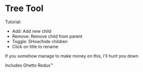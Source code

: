 # Tree Tool

Tutorial:

* Add: Add new child
* Remove: Remove child from parent
* Toggle: SHow/hide children
* Click on title to rename


If you somehow manage to make money on this, I'll hunt you down


Includes Ghetto Redux™️
